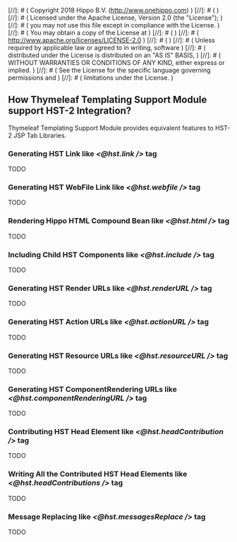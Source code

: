 
[//]: # (  Copyright 2018 Hippo B.V. (http://www.onehippo.com)  )
[//]: # (  )
[//]: # (  Licensed under the Apache License, Version 2.0 (the "License");  )
[//]: # (  you may not use this file except in compliance with the License.  )
[//]: # (  You may obtain a copy of the License at  )
[//]: # (  )
[//]: # (       http://www.apache.org/licenses/LICENSE-2.0  )
[//]: # (  )
[//]: # (  Unless required by applicable law or agreed to in writing, software  )
[//]: # (  distributed under the License is distributed on an "AS IS" BASIS,  )
[//]: # (  WITHOUT WARRANTIES OR CONDITIONS OF ANY KIND, either express or implied.  )
[//]: # (  See the License for the specific language governing permissions and  )
[//]: # (  limitations under the License.  )

## How Thymeleaf Templating Support Module support HST-2 Integration?

Thymeleaf Templating Support Module provides equivalent features to HST-2 JSP Tab Libraries.

### Generating HST Link like *<@hst.link />* tag

TODO

### Generating HST WebFile Link like *<@hst.webfile />* tag

TODO

### Rendering Hippo HTML Compound Bean like *<@hst.html />* tag

TODO

### Including Child HST Components like *<@hst.include />* tag

TODO

### Generating HST Render URLs like *<@hst.renderURL />* tag

TODO

### Generating HST Action URLs like *<@hst.actionURL />* tag

TODO

### Generating HST Resource URLs like *<@hst.resourceURL />* tag

TODO

### Generating HST ComponentRendering URLs like *<@hst.componentRenderingURL />* tag

TODO

### Contributing HST Head Element like *<@hst.headContribution />* tag

TODO

### Writing All the Contributed HST Head Elements like *<@hst.headContributions />* tag

TODO

### Message Replacing like *<@hst.messagesReplace />* tag

TODO

